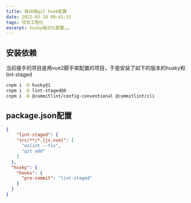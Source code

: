 ```yaml
---
title: 移动端git hook配置
date: 2022-03-10 09:41:51
tags: 项目工程化
excerpt: husky格式化配置……
---
```


## 安装依赖

当前接手的项目是用vue2脚手架配置的项目，于是安装了如下的版本的husky和lint-staged

```sh
cnpm i -D husky@1	
cnpm i -D lint-staged@8	 
cnpm i -D @commitlint/config-conventional @commitlint/cli
```

## package.json配置

```json
{
    "lint-staged": {
    "src/**/*.{js,vue}": [
      "eslint --fix",
      "git add"
    ]
  },
  "husky": {
    "hooks": {
      "pre-commit": "lint-staged"
    }
  }
}
```